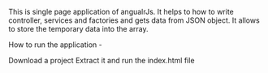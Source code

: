 This is single page application of angualrJs. It helps to how to write controller, services and factories and gets data from JSON object.
It allows to store the temporary data into the array.

How to run the application -

Download a project
Extract it and run the index.html file
